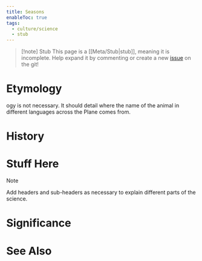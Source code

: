 ```yaml
---
title: Seasons
enableToc: true
tags:
  - culture/science
  - stub
---
```


> [!note] Stub
> This page is a [[Meta/Stub|stub]], meaning it is incomplete. Help expand it by commenting or create a new [issue](https://github.com/RagtimeGal/quartz--encyclopedia-mysenvaria/issues/new/choose) on the git!


# Etymology

[](Meta/Stubs.md)ogy is not necessary. It should detail where the name of the animal in different languages across the Plane comes from.
# History

# Stuff Here

> [!note]
> Add headers and sub-headers as necessary to explain different parts of the science.
# Significance

# See Also